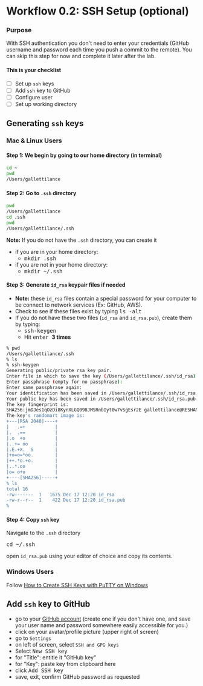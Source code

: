 # Workflow 0.2: SSH Setup (optional)

### Purpose

With SSH authentication you don't need to enter your credentials (GitHub username and password each time you push a commit to the remote).  You can skip this step for now and complete it later after the lab.  

#### This is your checklist

- [ ] Set up `ssh` keys
- [ ] Add `ssh` key to GitHub
- [ ] Configure user
- [ ] Set up working directory

## Generating `ssh` keys

### Mac & Linux Users

#### Step 1:  We begin by going to our home directory (in terminal)

```bash
cd ~
pwd
/Users/gallettilance
```

#### Step 2:  Go to `.ssh` directory

```bash
pwd
/Users/gallettilance
cd .ssh
pwd
/Users/gallettilance/.ssh 
```

**Note:**  If you do not have the `.ssh` directory, you can create it

- if you are in your home directory:
	- <kbd> mkdir .ssh </kbd>  
- if you are not in your home directory:
	- <kbd> mkdir ~/.ssh </kbd>  


#### Step 3: Generate `id_rsa` keypair files if needed

- **Note:**  these `id_rsa` files contain a special password for your computer to be connect to network services (Ex:  GitHub, AWS).
- Check to see if these files exist by typing <kbd> ls -alt</kbd>
- If you do not have these two files (`id_rsa` and `id_rsa.pub`), create them by typing:  
	- <kbd> ssh-keygen</kbd>
	- Hit  <kbd> enter  </kbd> **3 times**

```bash
% pwd 
/Users/gallettilance/.ssh
% ls
% ssh-keygen
Generating public/private rsa key pair.
Enter file in which to save the key (/Users/gallettilance/.ssh/id_rsa): 
Enter passphrase (empty for no passphrase): 
Enter same passphrase again: 
Your identification has been saved in /Users/gallettilance/.ssh/id_rsa.
Your public key has been saved in /Users/gallettilance/.ssh/id_rsa.pub.
The key fingerprint is:
SHA256:jmDJes1qOzDi8KynXLGQ098JMSRnbIyt0w7vSgEsr2E gallettilance@RESHAMAs-MacBook-Pro.local
The key's randomart image is:
+---[RSA 2048]----+
|   .=+           |
|.  .==           |
|.o  +o           |
|..+= oo          |
|.E.+X.  S        |
|+o=o=*oo.        |
|++.*o.+o.        |
|..*.oo           |
|o= o+o           |
+----[SHA256]-----+
% ls
total 16
-rw-------  1   1675 Dec 17 12:20 id_rsa
-rw-r--r--  1    422 Dec 17 12:20 id_rsa.pub
% 
```

#### Step 4: Copy `ssh` key

Navigate to the `.ssh` directory

<kbd> cd ~/.ssh </kbd>  

open `id_rsa.pub` using your editor of choice and copy its contents.

### Windows Users

Follow [How to Create SSH Keys with PuTTY on Windows](https://www.digitalocean.com/docs/droplets/how-to/add-ssh-keys/create-with-putty/)


## Add `ssh` key to GitHub

- go to your [GitHub account](https://github.com/) (create one if you don't have one, and save your user name and password somewhere easily accessible for you.)
- click on your avatar/profile picture (upper right of screen)
- go to `Settings`
- on left of screen, select `SSH and GPG keys`
- Select <kbd> New SSH key </kbd>
- for "Title":  entitle it  "GitHub key"
- for "Key":  paste key from clipboard here
- click <kbd> Add SSH key </kbd>
- save, exit, confirm GitHub password as requested


